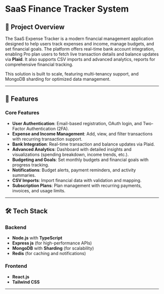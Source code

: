 # SaaS Finance Tracker System

## 📝 Project Overview

The SaaS Expense Tracker is a modern financial management application designed to help users track expenses and income, manage budgets, and set financial goals. The platform offers real-time bank account integration, enabling Pro plan users to fetch live transaction details and balance updates via **Plaid**. It also supports CSV imports and advanced analytics, reports for comprehensive financial tracking.

This solution is built to scale, featuring multi-tenancy support, and MongoDB sharding for optimized data management.

---

## 🚀 Features

### **Core Features**
- **User Authentication**: Email-based registration, OAuth login, and Two-Factor Authentication (2FA).
- **Expense and Income Management**: Add, view, and filter transactions with recurring transaction support.
- **Bank Integration**: Real-time transaction and balance updates via Plaid.
- **Advanced Analytics**: Dashboard with detailed insights and visualizations (spending breakdown, income trends, etc.).
- **Budgeting and Goals**: Set monthly budgets and financial goals with progress tracking.
- **Notifications**: Budget alerts, payment reminders, and activity summaries.
- **CSV Imports**: Import financial data with validation and mapping.
- **Subscription Plans**: Plan management with recurring payments, invoices, and usage limits.

---

## 🛠️ Tech Stack

### **Backend**
- **Node.js** with **TypeScript**
- **Express js** (for high-performance APIs)
- **MongoDB** with **Sharding** (for scalability)
- **Redis** (for caching and notifications)

### **Frontend**
- **React.js**
- **Tailwind CSS**

---